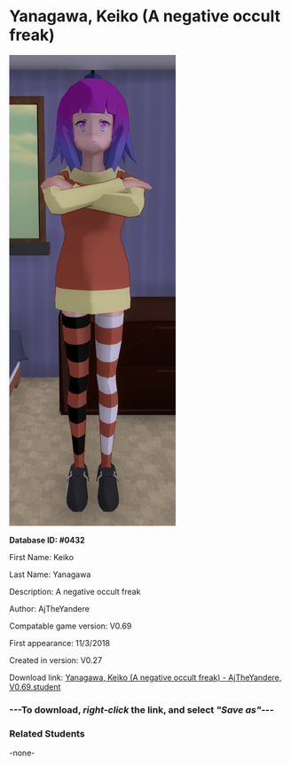 # Yanagawa, Keiko (A negative occult freak)

<img src="../../Files/Images/Yanagawa, Keiko (A negative occult freak).png" title="Yanagawa, Keiko (A negative occult freak) - AjTheYandere, V0.69">

**Database ID: #0432**

First Name: Keiko

Last Name: Yanagawa

Description: A negative occult freak

Author: AjTheYandere

Compatable game version: V0.69

First appearance: 11/3/2018

Created in version: V0.27

Download link: <a href="https://raw.githubusercontent.com/Arbiter1223/Daigaku-Gurashi-Custom-Students/master/Files/Student%20Files/Yanagawa%2C%20Keiko%20(A%20negative%20occult%20freak)%20-%20AjTheYandere%2C%20V0.69.student">Yanagawa, Keiko (A negative occult freak) - AjTheYandere, V0.69.student</a>

### ---**To download, _right-click_ the link, and select _"Save as"_**---

### Related Students

-none-
